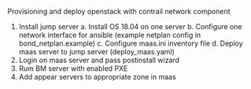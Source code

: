 Provisioning and deploy openstack with contrail network component
1. Install jump server
  a. Install OS 18.04 on one server
  b. Configure one network interface for ansible (example netplan config in bond_netplan.example)
  c. Configure maas.ini inventory file
  d. Deploy maas server to jump server (deploy_maas.yaml)
2. Login on maas server and pass postinstall wizard
3. Rum BM server with enabled PXE
4. Add appear servers to appropriate zone in maas


